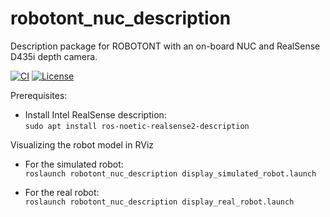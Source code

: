 # robotont\_nuc\_description

Description package for ROBOTONT with an on-board NUC and RealSense D435i depth camera.

[![CI](https://github.com/robotont/robotont_nuc_description/actions/workflows/industrial_ci_action.yml/badge.svg)](https://github.com/robotont/robotont_nuc_description/actions/workflows/industrial_ci_action.yml)
[![License](https://img.shields.io/badge/License-Apache%202.0-blue.svg)](https://opensource.org/licenses/Apache-2.0)

Prerequisites:
* Install Intel RealSense description:<br/>
```sudo apt install ros-noetic-realsense2-description```

Visualizing the robot model in RViz
* For the simulated robot:<br/>
```roslaunch robotont_nuc_description display_simulated_robot.launch```

* For the real robot:<br/>
```roslaunch robotont_nuc_description display_real_robot.launch```
